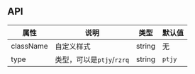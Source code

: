 ## API
属性 | 说明 | 类型 | 默认值
----|-----|------|------
className | 自定义样式 | string | 无
type | 类型，可以是`ptjy`/`rzrq` | string | `ptjy`
